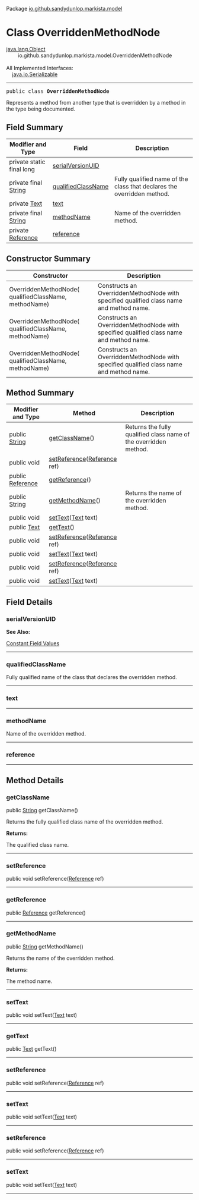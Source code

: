 Package [io.github.sandydunlop.markista.model](index.md)

# Class OverriddenMethodNode
[java.lang.Object](https://docs.oracle.com/en/java/javase/24/docs/api/java.base/java/lang/Object.html)<br/>
        io.github.sandydunlop.markista.model.OverriddenMethodNode<br/>
<br/>
All Implemented Interfaces:<br/>
    [java.io.Serializable](https://docs.oracle.com/en/java/javase/24/docs/api/java.base/java/io/Serializable.html)


----

<span style="font-family: monospace;">public class __OverriddenMethodNode__</span>

Represents a method from another type that is overridden by a method in the type being documented.


## Field Summary

| Modifier and Type                                                                                          | Field                                     | Description                                                            |
|------------------------------------------------------------------------------------------------------------|-------------------------------------------|------------------------------------------------------------------------|
| private static final long                                                                                  | [serialVersionUID](#serialversionuid)     |                                                                        |
| private final [String](https://docs.oracle.com/en/java/javase/24/docs/api/java.base/java/lang/String.html) | [qualifiedClassName](#qualifiedclassname) | Fully qualified name of the class that declares the overridden method. |
| private [Text](Text.md)                                                                                    | [text](#text)                             |                                                                        |
| private final [String](https://docs.oracle.com/en/java/javase/24/docs/api/java.base/java/lang/String.html) | [methodName](#methodname)                 | Name of the overridden method.                                         |
| private [Reference](Reference.md)                                                                          | [reference](#reference)                   |                                                                        |

## Constructor Summary

| Constructor                                            | Description                                                                             |
|--------------------------------------------------------|-----------------------------------------------------------------------------------------|
| OverriddenMethodNode( qualifiedClassName,  methodName) | Constructs an OverriddenMethodNode with specified qualified class name and method name. |
| OverriddenMethodNode( qualifiedClassName,  methodName) | Constructs an OverriddenMethodNode with specified qualified class name and method name. |
| OverriddenMethodNode( qualifiedClassName,  methodName) | Constructs an OverriddenMethodNode with specified qualified class name and method name. |

## Method Summary

| Modifier and Type                                                                                   | Method                                                       | Description                                                      |
|-----------------------------------------------------------------------------------------------------|--------------------------------------------------------------|------------------------------------------------------------------|
| public [String](https://docs.oracle.com/en/java/javase/24/docs/api/java.base/java/lang/String.html) | [getClassName](#getclassname)()                              | Returns the fully qualified class name of the overridden method. |
| public void                                                                                         | [setReference](#setreference)([Reference](Reference.md) ref) |                                                                  |
| public [Reference](Reference.md)                                                                    | [getReference](#getreference)()                              |                                                                  |
| public [String](https://docs.oracle.com/en/java/javase/24/docs/api/java.base/java/lang/String.html) | [getMethodName](#getmethodname)()                            | Returns the name of the overridden method.                       |
| public void                                                                                         | [setText](#settext)([Text](Text.md) text)                    |                                                                  |
| public [Text](Text.md)                                                                              | [getText](#gettext)()                                        |                                                                  |
| public void                                                                                         | [setReference](#setreference)([Reference](Reference.md) ref) |                                                                  |
| public void                                                                                         | [setText](#settext)([Text](Text.md) text)                    |                                                                  |
| public void                                                                                         | [setReference](#setreference)([Reference](Reference.md) ref) |                                                                  |
| public void                                                                                         | [setText](#settext)([Text](Text.md) text)                    |                                                                  |

## Field Details

### serialVersionUID



**See Also:**


[Constant Field Values](../constant-values.md)



---

### qualifiedClassName

Fully qualified name of the class that declares the overridden method.


---

### text




---

### methodName

Name of the overridden method.


---

### reference




---


## Method Details

### getClassName

public [String](https://docs.oracle.com/en/java/javase/24/docs/api/java.base/java/lang/String.html) getClassName()

Returns the fully qualified class name of the overridden method.

**Returns:**

The qualified class name.


---

### setReference

public void setReference([Reference](Reference.md) ref)




---

### getReference

public [Reference](Reference.md) getReference()




---

### getMethodName

public [String](https://docs.oracle.com/en/java/javase/24/docs/api/java.base/java/lang/String.html) getMethodName()

Returns the name of the overridden method.

**Returns:**

The method name.


---

### setText

public void setText([Text](Text.md) text)




---

### getText

public [Text](Text.md) getText()




---

### setReference

public void setReference([Reference](Reference.md) ref)




---

### setText

public void setText([Text](Text.md) text)




---

### setReference

public void setReference([Reference](Reference.md) ref)




---

### setText

public void setText([Text](Text.md) text)




---

